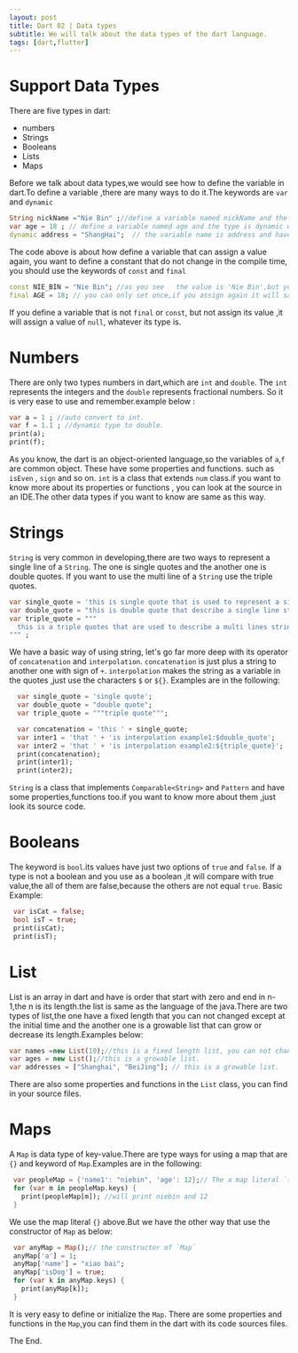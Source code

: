```yaml
---
layout: post
title: Dart 02 | Data types
subtitle: We will talk about the data types of the dart language.
tags: [dart,flutter]
---
```

# Support Data Types
There are five types in dart:
- numbers
- Strings
- Booleans
- Lists
- Maps   

Before we talk about data types,we would see how to define the variable in dart.To define a variable ,there are many ways to do it.The keywords are `var` and `dynamic`

```dart
String nickName ="Nie Bin" ;//define a variable named nickName and the type is String
var age = 18 ; // define a variable named age and the type is dynamic with int ,if you assign the age ="nie bin" ;,there will be an error.
dynamic address = "ShangHai";  // the variable name is address and have a dynamic type that you can assign any to it, if you assign address =1 ; there will not be an error.

```
The code above is about how define a variable that can assign a value again, you want to define a constant that do not change in the compile time, you should use the keywords of `const` and `final`

```dart
const NIE_BIN = "Nie Bin"; //as you see   the value is 'Nie Bin',but you can not assign again.
final AGE = 18; // you can only set once,if you assign again it will say error.
```
If you define a variable that is not `final` or `const`, but not assign its value ,it will assign a value of `null`, whatever its type is.   

# Numbers
There are only two types numbers in dart,which are `int` and `double`. The `int` represents the integers and the `double` represents fractional numbers. So it is very ease to use and remember.example below :

```dart
var a = 1 ; //auto convert to int.
var f = 1.1 ; //dynamic type to double.
print(a);
print(f);
```
As you know, the dart is an object-oriented language,so the variables of `a`,`f` are common object. These have some properties and  functions. such as `isEven` , `sign` and so on. `int` is a class that extends `num` class.if you want to know more about its properties or functions , you can look at the source in an IDE.The other data types if you want to know are same as this way.

# Strings
`String` is very common in developing,there are two ways to represent a single line of a `String`. The one is single quotes and the another one is double quotes. If you want to use the multi line of a `String` use the triple quotes.

```dart
var single_quote = 'this is single quote that is used to represent a single line string.' ;
var double_quote = "this is double quote that describe a single line string as well." ;
var triple_quote = """
  this is a triple quotes that are used to describe a multi lines strings. it is very similar to the python.
""" ;
```
We have a basic way of using string, let's go far more deep with its operator of `concatenation` and `interpolation`.
`concatenation` is just plus a string to another one with sign of `+`.
`interpolation` makes the string as a variable in the quotes ,just use the characters `$` or `${}`.
Examples are in the following:

```dart
  var single_quote = 'single quote';
  var double_quote = "double quote";
  var triple_quote = """triple quote""";

  var concatenation = 'this ' + single_quote;
  var inter1 = 'that ' + 'is interpolation example1:$double_quote';
  var inter2 = 'that ' + 'is interpolation example2:${triple_quote}';
  print(concatenation);
  print(inter1);
  print(inter2);

```
`String` is a class that  implements `Comparable<String>` and `Pattern` and have some properties,functions too.if you want to know more about them ,just look its source code.


# Booleans
The keyword is `bool`.its values have just two options of `true` and `false`. If a type is not a boolean and you use as a boolean ,it will compare with true value,the all of them are false,because the others are not equal `true`. Basic Example:

```dart
 var isCat = false;
 bool isT = true;
 print(isCat);
 print(isT);
```
# List
List is an array in dart and have is order that start with zero and end in n-1,the n is its length.the list is same as the language of the java.There are two types of list,the one have a fixed length that you can not changed except at the initial time and the another one is a growable list that can grow or decrease its length.Examples below:

```dart
var names =new List(10);//this is a fixed length list, you can not change its length at the runtime.
var ages = new List();//this is a growable list.
var addresses = ["Shanghai", "BeiJing"]; // this is a growable list.

```
There are also some properties and functions in the `List` class, you can find in your source files.

# Maps
A `Map` is data type of key-value.There are type ways for using a map that are `{}` and keyword of `Map`.Examples are in the following:

```dart
 var peopleMap = {'name1': "niebin", 'age': 12};// The a map literal `{}` is used in there.      
 for (var m in peopleMap.keys) {
   print(peopleMap[m]); //will print niebin and 12
 }
```  
We use the map literal `{}` above.But we have the other way that use the constructor of `Map` as below:

```dart
 var anyMap = Map();// the constructor of `Map`
 anyMap['a'] = 1;
 anyMap['name'] = "xiao bai";
 anyMap['isDog'] = true;
 for (var k in anyMap.keys) {
   print(anyMap[k]);
 }
```
It is very easy to define or initialize the `Map`. There are some properties and functions in the `Map`,you can find them in the dart with its code sources files.

The End.   

